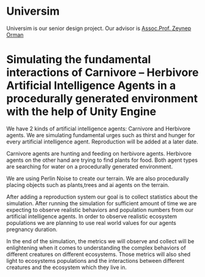 # **Universim**

Universim is our senior design project. Our advisor is [Assoc.Prof. Zeynep Orman](https://profil.istanbulc.edu.tr/tr/p/ormanz)
 
# Simulating the fundamental interactions of Carnivore – Herbivore Artificial Intelligence Agents in a procedurally generated environment with the help of Unity Engine

We have 2 kinds of artificial intelligence agents: Carnivore and Herbivore agents. We are simulating fundamental urges such as thirst and hunger for every artificial intelligence agent. Reproduction will be added at a later date.

Carnivore agents are hunting and feeding on herbivore agents. Herbivore agents on the other hand are trying to find plants for food. Both agent types are searching for water on a procedurally generated environment. 

We are using Perlin Noise to create our terrain. We are also procedurally placing objects such as plants,trees and ai agents on the terrain.

After adding a reproduction system our goal is to collect statistics about the simulation. After running the simulation for sufficient amount of time we are expecting to observe realistic behaviors and population numbers from our artificial intelligence agents. In order to observe realistic ecosystem populations we are planning to use real world values for our agents pregnancy duration.  

In the end of the simulation, the metrics we will observe and collect will be enlightening when it comes to understanding the complex behaviors of different creatures on different ecosystems. Those metrics will also shed light to ecosystems populations and the interactions between different creatures and the ecosystem which they live in. 


